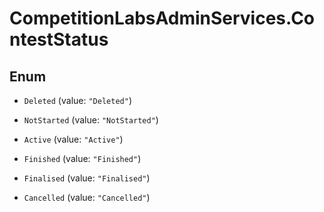 # CompetitionLabsAdminServices.ContestStatus

## Enum


* `Deleted` (value: `"Deleted"`)

* `NotStarted` (value: `"NotStarted"`)

* `Active` (value: `"Active"`)

* `Finished` (value: `"Finished"`)

* `Finalised` (value: `"Finalised"`)

* `Cancelled` (value: `"Cancelled"`)



